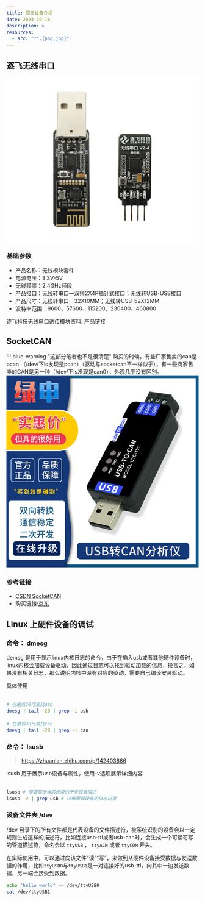 ```yaml
---
title: 视觉设备介绍
date: 2024-10-16
description: >
resources:
  - src: "**.{png,jpg}"
---
```

## 逐飞无线串口
![serial](images/无线串口.png)

### 基础参数
- 产品名称：无线模块套件
- 电源电压：3.3V-5V
- 无线频率：2.4GHz频段
- 产品接口：无线转串口—双排2X4P插针式接口；无线转USB-USB接口
- 产品尺寸：无线转串口—32X10MM；无线转USB-52X12MM
- 波特率范围：9600、57600、115200、230400、460800

逐飞科技无线串口透传模块资料: [产品链接](https://gitee.com/seekfree/Wireless_Uart_Product)

## SocketCAN
!!! blue-warning "这部分笔者也不是很清楚"
    购买的时候，有些厂家售卖的can是pcan （/dev/下ls发现是pcan）（驱动与socketcan不一样似乎），有一些商家售卖的CAN是另一种（/dev/下ls发现是can0），外观几乎没有区别。
![](images/can.png)
### 参考链接
  - [CSDN SocketCAN](https://blog.csdn.net/weixin_42350014/article/details/143811349)
  - 购买链接:[京东](https://item.m.jd.com/product/10113851950323.html?gx=RnAomTM2PWGTnM5wysIzOhbfEQtJZg&gxd=RnAowWUKOmDcw5ARq9V0DuELZuVnU60&ad_od=share&utm_source=androidapp&utm_medium=appshare&utm_campaign=t_335139774&utm_term=QQfriends_shareid22cbd58844a3c4cd175464197464190079_shangxiang_none)

## Linux 上硬件设备的调试

### 命令： dmesg

demsg 是用于显示linux内核日志的命令，由于在插入usb或者其他硬件设备时，linux内核会加载设备驱动，因此通过日志可以找到驱动加载的信息，换言之，如果没有相关日志，那么说明内核中没有对应的驱动，需要自己编译安装驱动。

具体使用

```bash

# 在最后20行查找usb
dmesg | tail -20 | grep -i usb

# 在最后20行查找can
dmesg | tail -20 | grep -i can

```

### 命令： lsusb

> https://zhuanlan.zhihu.com/p/142403866

lsusb 用于展示usb设备与属性，使用-v选项展示详细内容

```bash

lsusb # 简要展示当前连接的所有设备描述
lsusb -v | grep usb # 详细展现设备的日志记录

```

### 设备文件夹 /dev

/dev 目录下的所有文件都是代表设备的文件描述符，被系统识别的设备会以一定规则生成这样的描述符，比如连接usb-ttl或者usb-can时，会生成一个可读可写的管道描述符，命名会以 `ttyUSB` ， `ttyACM` 或者 `ttyCOM` 开头。 

在实际使用中，可以通过向该文件“读”“写”，来做到从硬件设备接受数据与发送数据的作用，比如`ttyUSB0`与`ttyUSB1`是一对连接好的usb-ttl，向其中一边发送数据，另一端会接受到数据。

```bash
echo "hello world" >> /dev/ttyUSB0
cat /dev/ttyUSB1

```


